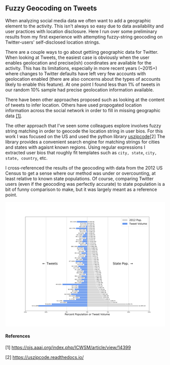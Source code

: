 ## Fuzzy Geocoding on Tweets

When analyzing social media data we often want to add a geographic element to the activity. 
This isn't always so easy due to data availability and user practices with location disclosure. 
Here I run over some preliminary results from my first experience with attempting fuzzy-string geocoding 
on Twitter-users' self-disclosed location strings. 


There are a couple ways to go about gettiing geographic data for Twitter.
When looking at Tweets,
the easiest case is obviously when the user enables geolocation and precise(ish) coordinates are available for the activity.
This has its limitations, especially in more recent years (~2015+) where changes to Twitter defaults have left very
few accounts with geolocation enabled (there are also concerns about the types of accounts likely to enable this feature).
At one point I found less than 1% of tweets in our random 10% sample had precise geolocation information available. 

There have been other approaches proposed such as looking at the content of tweets to infer location. 
Others have used propogated location information across the social network in order to fill in missing
geographic data [[1]](https://ojs.aaai.org/index.php/ICWSM/article/view/14399).

The other approach that I've seen some colleagues explore involves fuzzy string matching in order to geocode
the location string in user bios. 
For this work I was focused on the US and used the python library [uszipcode](https://uszipcode.readthedocs.io/)[2]
The library provides a convenient search engine for matching strings for cities and states with agaisnt known regions. 
Using regular expressions I extracted user bios that roughly fit templates such as `city, state`, `city, state, country`, etc.

I cross-referenced the results of the geocoding with data from the 2012 US Census to get a sense where our method
was under or overcounting, at least relative to known state populations. 
Of course, comparing Twitter users (even if the geocoding was perfectly accurate) to state population is 
a bit of funny comparison to make, but it was largely meant as a reference point. 

![image](Geoencoding_balance_2020MongoDB.png)


#### References 
[1] https://ojs.aaai.org/index.php/ICWSM/article/view/14399

[2] https://uszipcode.readthedocs.io/
